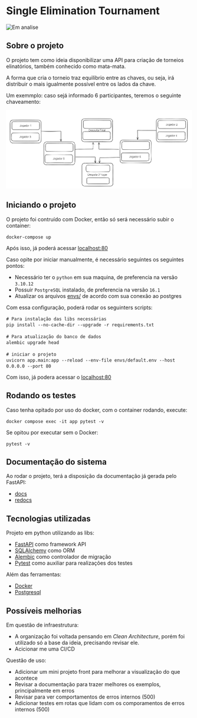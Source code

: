 # Single Elimination Tournament

![Em analise](https://img.shields.io/badge/status-em_analise-green)

## Sobre o projeto
O projeto tem como ideia disponibilizar uma API para criação de torneios elinatórios, também conhecido como mata-mata.

A forma que cria o torneio traz equilibrio entre as chaves, ou seja, irá distribuir o mais igualmente possível entre os lados da chave.

Um exemmplo: caso sejá informado 6 participantes, teremos o seguinte chaveamento:

![alt text](image.png)

## Iniciando o projeto
O projeto foi contruído com Docker, então só será necessário subir o container:

```
docker-compose up
```

Após isso, já poderá acessar [localhost:80](https://localhost:80)

Caso opite por iniciar manualmente, é necessário seguintes os seguintes pontos:

- Necessário ter o `python` em sua maquina, de preferencia na versão `3.10.12`
- Possuir `PostgreSQL` instalado, de preferencia na versão `16.1`
- Atualizar os arquivos [envs/](/envs) de acordo com sua conexão ao postgres

Com essa configuração, poderá rodar os seguinters scripts:

```shell
# Para instalação das libs necessárias
pip install --no-cache-dir --upgrade -r requirements.txt

# Para atualização do banco de dados
alembic upgrade head

# iniciar o projeto
uvicorn app.main:app --reload --env-file envs/default.env --host 0.0.0.0 --port 80
```

Com isso, já podera acessar o [localhost:80](https://localhost:80)

## Rodando os testes
Caso tenha opitado por uso do docker, com o container rodando, execute:
```shell
docker compose exec -it app pytest -v
```

Se opitou por executar sem o Docker:
```shell
pytest -v
```

## Documentação do sistema

Ao rodar o projeto, terá a disposição da documentação já gerada pelo FastAPI: 
- [docs](https://localhost:80/docs)
- [redocs](http://localhost:80/redoc)


## Tecnologias utilizadas

Projeto em python utilizando as libs:
- [FastAPI](https://fastapi.tiangolo.com/) como framework API
- [SQLAlchemy](https://docs.sqlalchemy.org/en/20/) como ORM
- [Alembic](https://alembic.sqlalchemy.org/en/latest/) como controlador de migração
- [Pytest](https://docs.pytest.org/en/8.0.x/) como auxiliar para realizações dos testes

Além das ferramentas:
- [Docker](https://www.docker.com/)
- [Postgresql](https://www.postgresql.org/)


## Possíveis melhorias

Em questão de infraestrutura:
- A organização foi voltada pensando em _Clean Architecture_, porém foi utilizado só a base da ideia, precisando revisar ele.
- Acicionar me uma CI/CD

Questão de uso:
- Adicionar um mini projeto front para melhorar a visualização do que acontece
- Revisar a documentação para trazer melhores os exemplos, principalmente em erros
- Revisar para ver comportamentos de erros internos (500)
- Adicionar testes em rotas que lidam com os comporamentos de erros internos (500)
 